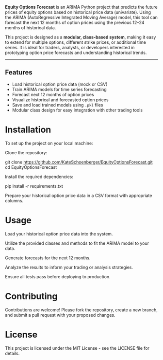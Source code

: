 
**Equity Options Forecast** is an ARIMA Python project that predicts the future prices of equity options based on historical price data (univariate). Using the ARIMA (AutoRegressive Integrated Moving Average) model, this tool can forecast the next 12 months of option prices using the previous 12–24 months of historical data.

This project is designed as a **modular, class-based system**, making it easy to extend for multiple options, different strike prices, or additional time series. It is ideal for traders, analysts, or developers interested in prototyping option price forecasts and understanding historical trends.

---

## Features

- Load historical option price data (mock or CSV)
- Train ARIMA models for time series forecasting
- Forecast next 12 months of option prices
- Visualize historical and forecasted option prices
- Save and load trained models using `.pkl` files
- Modular class design for easy integration with other trading tools

# Installation 

To set up the project on your local machine:

Clone the repository:

git clone https://github.com/KateSchoenberger/EquityOptionsForecast.git
cd EquityOptionsForecast


Install the required dependencies:

pip install -r requirements.txt


Prepare your historical option price data in a CSV format with appropriate columns.

# Usage

Load your historical option price data into the system.

Utilize the provided classes and methods to fit the ARIMA model to your data.

Generate forecasts for the next 12 months.

Analyze the results to inform your trading or analysis strategies.


Ensure all tests pass before deploying to production.

# Contributing

Contributions are welcome! Please fork the repository, create a new branch, and submit a pull request with your proposed changes.

# License

This project is licensed under the MIT License - see the LICENSE
 file for details.

